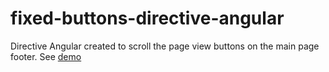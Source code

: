 # fixed-buttons-directive-angular
Directive Angular created to scroll the page view buttons on the main page footer. See [demo](http://interaminense.github.io/fixed-buttons-directive-angular)
